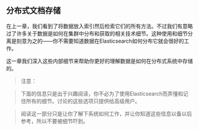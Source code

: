 ## 分布式文档存储

在上一章，我们看到了将数据放入索引然后检索它们的所有方法。不过我们有意略过了许多关于数据是如何在集群中分布和获取的相关技术细节。这种使用和细节分离是刻意为之的——你不需要知道数据在Elasticsearch如何分布它就会很好的工作。

这一章我们深入这些内部细节来帮助你更好的理解数据是如何在分布式系统中存储的。

> 注意：

> 下面的信息只是出于兴趣阅读，你不必为了使用Elasticsearch而弄懂和记住所有的细节。讨论的这些选项只提供给高级用户。

> 阅读这一部分只是让你了解下系统如何工作，并让你知道这些信息以备以后参考，所以不要被细节吓到。
